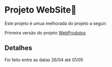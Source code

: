 # Projeto WebSite💫
Este projeto é umua melhorada do projeto a seguir:

Primeira versão do projeto [WebProdutos](https://github.com/SarahLSilva/webprodutos)

## Detalhes

Foi feito entre as datas 26/04 até 01/05
